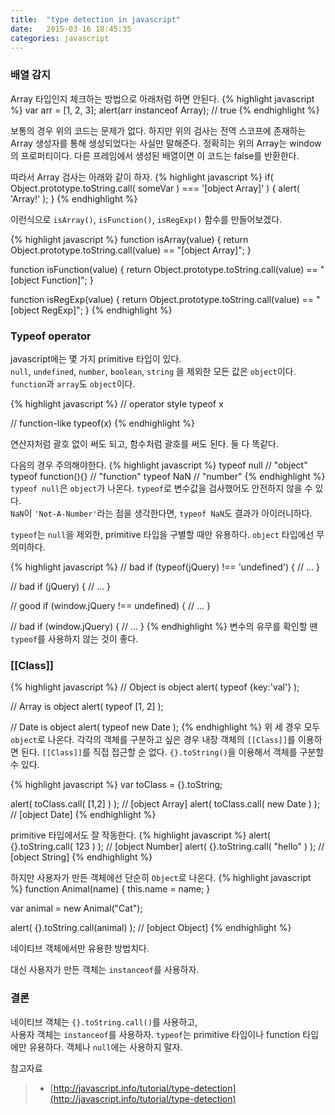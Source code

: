 ```yaml
---
title:  "type detection in javascript"
date:   2015-03-16 18:45:35
categories: javascript
---
```



### 배열 감지  

Array 타입인지 체크하는 방법으로 아래처럼 하면 안된다.
{% highlight javascript %}
var arr = [1, 2, 3];
alert(arr instanceof Array); // true
{% endhighlight %}

보통의 경우 위의 코드는 문제가 없다. 하지만 위의 검사는 전역 스코프에 존재하는 Array 생성자를 통해 생성되었다는 사실만 말해준다. 정확히는 위의 Array는 window의 프로퍼티이다. 다른 프레임에서 생성된 배열이면 이 코드는 false를 반환한다.
  
  
따라서 Array 검사는 아래와 같이 하자. 
{% highlight javascript %}
if( Object.prototype.toString.call( someVar ) === '[object Array]' ) {
  alert( 'Array!' );
}
{% endhighlight %}
  

이런식으로 `isArray()`, `isFunction()`, `isRegExp()` 함수를 만들어보겠다.

{% highlight javascript %}
function isArray(value) {
  return Object.prototype.toString.call(value) == "[object Array]";
}

function isFunction(value) {
  return Object.prototype.toString.call(value) == "[object Function]";
}

function isRegExp(value) {
  return Object.prototype.toString.call(value) == "[object RegExp]";
}
{% endhighlight %}


### Typeof operator  
  
javascript에는 몇 가지 primitive 타입이 있다.  
`null`, `undefined`, `number`, `boolean`, `string` 을 제외한 모든 값은 `object`이다. `function`과 `array`도 `object`이다.  
  

{% highlight javascript %}
// operator style
typeof x

// function-like
typeof(x)
{% endhighlight %}
  
연산자처럼 괄호 없이 써도 되고, 함수처럼 괄호를 써도 된다. 둘 다 똑같다.  
  
  
다음의 경우 주의해야한다.
{% highlight javascript %}
typeof null  // "object" 
typeof function(){} // "function" 
typeof NaN  // "number"
{% endhighlight %}
`typeof null`은 `object`가 나온다. `typeof`로 변수값을 검사했어도 안전하지 않을 수 있다.  
`NaN`이 `'Not-A-Number'`라는 점을 생각한다면, `typeof NaN`도 결과가 아이러니하다.  
  

`typeof`는 `null`을 제외한, primitive 타입을 구별할 때만 유용하다. `object` 타입에선 무의미하다.  
  

{% highlight javascript %}
// bad
if (typeof(jQuery) !== 'undefined') {
  // ...
}

// bad
if (jQuery) {
  // ...
}

// good
if (window.jQuery !== undefined) {
  // ...
}

// bad
if (window.jQuery) {
  // ...
}
{% endhighlight %}
변수의 유무를 확인할 땐 `typeof`를 사용하지 않는 것이 좋다.
  

### [[Class]]
{% highlight javascript %}
// Object is object
alert( typeof {key:'val'} );

// Array is object
alert( typeof [1, 2] );

// Date is object
alert( typeof new Date );
{% endhighlight %}
위 세 경우 모두 `object`로 나온다. 각각의 객체를 구분하고 싶은 경우 내장 객체의 `[[Class]]`를 이용하면 된다. `[[Class]]`를 직접 접근할 순 없다. `{}.toString()`을 이용해서 객체를 구분할 수 있다.  

{% highlight javascript %}
var toClass = {}.toString;

alert( toClass.call( [1,2] ) );		// [object Array]
alert( toClass.call( new Date ) );	// [object Date]
{% endhighlight %}


primitive 타입에서도 잘 작동한다.
{% highlight javascript %}
alert( {}.toString.call( 123 ) );		// [object Number]
alert( {}.toString.call( "hello" ) );	// [object String]
{% endhighlight %}
  

하지만 사용자가 만든 객체에선 단순히 `Object`로 나온다.
{% highlight javascript %}
function Animal(name) {
	this.name = name;
}

var animal = new Animal("Cat");

alert( {}.toString.call(animal) );		// [object Object]
{% endhighlight %}
  
네이티브 객체에서만 유용한 방법치다.  
  
대신 사용자가 만든 객체는 `instanceof`를 사용하자.
  


### 결론
네이티브 객체는 `{}.toString.call()`를 사용하고,  
사용자 객체는 `instanceof`를 사용하자.
`typeof`는 primitive 타입이나 function 타입에만 유용하다. 객체나 `null`에는 사용하지 말자.


 

참고자료

> - [http://javascript.info/tutorial/type-detection](http://javascript.info/tutorial/type-detection)  
  

